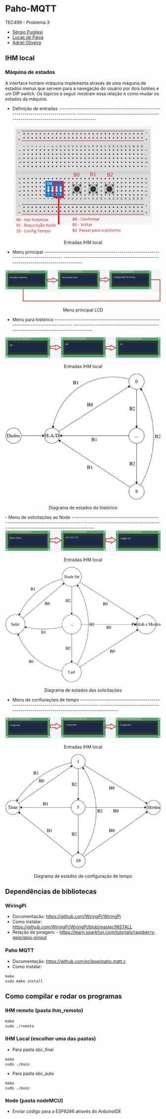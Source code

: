 # Paho-MQTT
TEC499 - Problema 3

- [Sérgio Pugliesi](github.com/ShinJaca)
- [Lucas de Paiva](github.com/lpaivao)
- [Adriel Oliveira](github.com/Pegasus77-Adriel)

## IHM local

### Máquina de estados
A interface homem-máquina implementa através de uma máquina de estados menus que servem para a navegação do usuário por dois botões e um DIP switch. Os tópicos a seguir mostram essa relação e como mudar os estados da máquina.

- Definição de entradas ----------------------------------------------------------------------------------- -----------------------------------------------------------------------------------
<div id="image11" style="display: inline_block" align="center">
		<img src="/modelo/Diagrama de estados/funcionalidades.png"/><br>
		<p>
		Entradas IHM local
		</p>
	</div>
  
 - Menu principal ----------------------------------------------------------------------------------- -----------------------------------------------------------------------------------
 <div id="image11" style="display: inline_block" align="center">
		<img src="/modelo/Diagrama de estados/menus.png"/><br>
		<p>
		Menu principal LCD
		</p>
	</div> 
 
- Menu para histórico ----------------------------------------------------------------------------------- -----------------------------------------------------------------------------------
 
 <div id="image11" style="display: inline_block" align="center">
		<img src="/modelo/Diagrama de estados/menu historico.png"/><br>
		<p>
		Entradas IHM local
		</p>
	</div>
 
   <div id="image11" style="display: inline_block" align="center">
		<img src="/modelo/Diagrama de estados/estados_botoes_historico.png"/><br>
		<p>
		Diagrama de estados do histórico
		</p>
	</div>
- Menu de solicitações ao Node ----------------------------------------------------------------------------------- -----------------------------------------------------------------------------------
 <div id="image11" style="display: inline_block" align="center">
		<img src="/modelo/Diagrama de estados/menu solicitacoes.png"/><br>
		<p>
		Entradas IHM local
		</p>
	</div>
 
  <div id="image11" style="display: inline_block" align="center">
		<img src="/modelo/Diagrama de estados/estados_botoes_solicitacao.png"/><br>
		<p>
		Diagrama de estados das solicitações
		</p>
	</div>
 
 
- Menu de confiurações de tempo ----------------------------------------------------------------------------------- -----------------------------------------------------------------------------------
 <div id="image11" style="display: inline_block" align="center">
		<img src="/modelo/Diagrama de estados/menu tempo.png"/><br>
		<p>
		Entradas IHM local
		</p>
	</div>
 
  <div id="image11" style="display: inline_block" align="center">
		<img src="/modelo/Diagrama de estados/estados_botoes_time.png"/><br>
		<p>
		Diagrama de estados de configuração de tempo
		</p>
	</div>
	
## Dependências de bibliotecas

### WiringPi
- Documentação: https://github.com/WiringPi/WiringPi
- Como instalar: https://github.com/WiringPi/WiringPi/blob/master/INSTALL
- Relação de pinagem: - https://learn.sparkfun.com/tutorials/raspberry-gpio/gpio-pinout
### Paho MQTT
- Documentação: https://github.com/eclipse/paho.mqtt.c
- Como instalar:
 ````console
make
sudo make install
````

## Como compilar e rodar os programas


### IHM remoto (pasta ihm_remoto)
 ````console
make
sudo ./remote
````
### IHM Local (escolher uma das pastas)

- Para pasta sbc_final
 ````console
make
sudo ./main
````
- Para pasta sbc_auto
 ````console
make
sudo ./main
````
### Node (pasta nodeMCU)
- Enviar código para a ESP8266 através do ArduinoIDE
